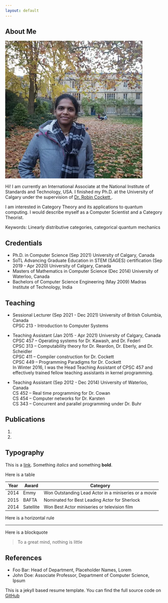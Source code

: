 ```yaml
---
layout: default
---
```


## About Me

<img class="profile-picture" src="20181111.webp">

Hi! I am currently an International Associate at the National Institute of Standards and Technology, USA. I finished my Ph.D. at the University of Calgary under the supervision of <a href= "https://pages.cpsc.ucalgary.ca/~robin/"> Dr. Robin Cockett </a>. 

I am interested in Category Theory and its applications to quantum computing. I would describe myself as a Computer Scientist and a Category Theorist. 

Keywords: Linearly distributive categories, categorical quantum mechanics

## Credentials

* Ph.D. in Computer Science (Sep 2021) University of Calgary, Canada
* SoTL Advancing Graduate Education in STEM (SAGES) certification (Sep 2019 - Apr 2020) University of Calgary, Canada 
* Masters of Mathematics in Computer Science (Dec 2014) University of Waterloo, Canada
* Bachelors of Computer Science Engineering (May 2009) Madras Institute of Technology, India

## Teaching

* <span id="sideheading"> Sessional Lecturer </span> (Sep 2021 - Dec 2021) University of British Columbia, Canada <br> CPSC 213 - Introduction to Computer Systems
* Teaching Assistant (Jan 2015 - Apr 2021) University of Calgary, Canada <br>
CPSC 457 – Operating systems for Dr. Kawash, and Dr. Federl <br>
CPSC 313 – Computability theory for Dr. Reardon, Dr. Eberly, and Dr. Scheidler  <br>
CPSC 411 – Compiler construction for Dr. Cockett <br>
CPSC 449 – Programming Paradigms for Dr. Cockett <br> 
In Winter 2016, I was the Head Teaching Assistant of CPSC 457 and effectively trained fellow teaching assistants in kernel programming.

* Teaching Assistant (Sep 2012 - Dec 2014) University of Waterloo, Canada <br>
CS 452 – Real time programming for Dr. Cowan <br>
CS 454 – Computer networks for Dr. Karsten <br>
CS 343 – Concurrent and parallel programming under Dr. Buhr <br>


## Publications

1. 
2. 

## Typography

This is a [link](http://google.com). Something *italics* and something **bold**.

Here is a table

Year | Award | Category
-----|-------|--------
2014 | Emmy  | Won Outstanding Lead Actor in a miniseries or a movie
2015 | BAFTA | Nominated for Best Leading Actor for Sherlock
2014 | Satellite | Won Best Actor miniseries or television film

Here is a horizontal rule

---

Here is a blockquote

> To a great mind, nothing is little

## References

* Foo Bar: Head of Department, Placeholder Names, Lorem
* John Doe: Associate Professor, Department of Computer Science, Ipsum

This is a jekyll based resume template. You can find the full source code on [GitHub](https://github.com/bk2dcradle/researcher)

